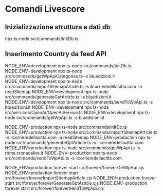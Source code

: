 # Comandi Livescore

## Inizializzazione struttura e dati db
npx ts-node src/commands/initDb.ts 

## Inserimento Country da feed API

NODE_ENV=development npx ts-node src/commands/initDb.ts
NODE_ENV=development npx ts-node src/commands/getWpApiCategories.ts -s bluedizioni.it
NODE_ENV=development npx ts-node src/commands/importSitemapArticle.ts -s ilcorrieredellacitta.com -a readSitemap
NODE_ENV=development npx ts-node src/commands/generateGptArticle.ts -s bluedizioni.it
NODE_ENV=development npx ts-node src/commands/sendToWpApi.ts -s bluedizioni.it
NODE_ENV=development npx ts-node src/services/OpenAi/OpenAiService.ts
NODE_ENV=development npx ts-node src/commands/getWpApi.ts -s bluedizioni.it


NODE_ENV=production npx ts-node src/commands/initDb.ts
NODE_ENV=production npx ts-node src/commands/importSitemapArticle.ts -s ilcorrieredellacitta.com -a readSitemap
NODE_ENV=production npx ts-node src/commands/generateGptArticle.ts -s ilcorrieredellacitta.com
NODE_ENV=production npx ts-node src/commands/getWpApi.ts -s roma.cronacalive.it
NODE_ENV=production npx ts-node src/commands/sendToWpApi.ts -s ilcorrieredellacitta.com


NODE_ENV=production forever start  src/forever/foreverGetWpApi.cjs
NODE_ENV=production forever start  src/forever/foreverImportSitemapArticle.cjs
NODE_ENV=production forever start  src/forever/foreverGenerateGptArticle.cjs
NODE_ENV=production forever start  src/forever/foreverSendToWpApi.cjs